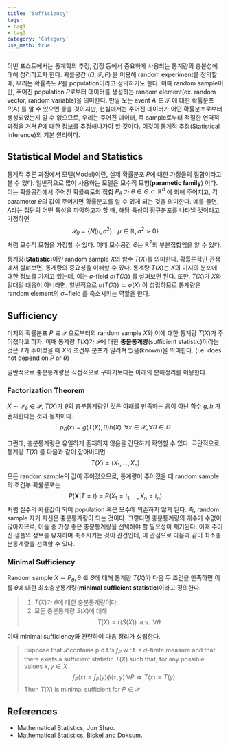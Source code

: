 ```yaml
---
title: "Sufficiency"
tags:
- tag1
- tag2
category: 'Category'
use_math: true
---
```

이번 포스트에서는 통계학의 추정, 검정 등에서 중요하게 사용되는 통계량의 충분성에 대해 정리하고자 한다. 확률공간 $(\Omega,\mathcal{F},P)$ 을 이용해 random experiment를 정의할 때, 우리는 확률측도 $P$를 population이라고 정의하기도 한다. 이때 random sample이란, 주어진 population $P$로부터 데이터를 생성하는 random element(ex. random vector, random variable)을 의미한다.
만일 모든 event $A\in\mathcal{F}$ 에 대한 확률분포 $P(A)$ 를 알 수 있으면 좋을 것이지만, 현실에서는 주어진 데이터가 어떤 확률분포로부터 생성되었는지 알 수 없으므로, 우리는 주어진 데이터, 즉 sample로부터 적절한 연역적 과정을 거쳐 $P$에 대한 정보를 추정해나가야 할 것이다. 이것이 통계적 추정(Statistical Inference)의 기본 원리이다.

## Statistical Model and Statistics
통계적 추론 과정에서 모델(Model)이란, 실제 확률분포 $P$에 대한 가정들의 집합이라고 볼 수 있다. 일반적으로 많이 사용하는 모델은 모수적 모형(**parametic family**) 이다. 이는 확률공간에서 주어진 확률측도의 집합 $P_\theta$ 가 $\theta\in\Theta\subset\mathbb{R}^{d}$ 에 의해 주어지고, 각 parameter $\theta$의 값이 주어지면 확률분포를 알 수 있게 되는 것을 의미한다.
예를 들면, A라는 집단의 어떤 특성을 파악하고자 할 때, 해당 특성이 정규분포를 나타낼 것이라고 가정하면 
$$
\mathcal{P}_{\theta} = \{N(\mu,\sigma^{2}):\mu\in\mathbb{R},\sigma^2>0\} 
$$
처럼 모수적 모형을 가정할 수 있다. 이때 모수공간 $\Theta$는 $\mathbb{R}^{2}$의 부분집합임을 알 수 있다. 

통계량(**Statistic**)이란 random sample $X$의 함수 $T(X)$를 의미한다. 확률론적인 관점에서 살펴보면, 통계량의 중요성을 이해할 수 있다. 통계량 $T(X)$는 $X$의 미지의 분포에 대한 정보를 가지고 있는데, 이는 $\sigma$-field $\sigma(T(X))$ 를 살펴보면 된다. 또한, $T(X)$가 $X$와 일대일 대응이 아니라면, 일반적으로 $\sigma(T(X))\subset\sigma(X)$ 이 성립하므로 통계량은 random element의 $\sigma-$field 를 축소시키는 역할을 한다. 

## Sufficiency

미지의 확률분포 $P\in\mathcal{P}$ 으로부터의 random sample $X$와 이에 대한 통계량 $T(X)$가 주어졌다고 하자. 이때 통계량 $T(X)$가 $\mathcal{P}$에 대한 **충분통계량**(sufficient statistic)이라는 것은 $T$가 주어졌을 때 $X$의 조건부 분포가 알려져 있음(known)을 의미한다. (i.e. does not depend on $P$ or $\theta$)

일반적으로 충분통계량은 직접적으로 구하기보다는 아래의 분해정리를 이용한다.

### Factorization Theorem

$X\sim\mathcal{P}_{\theta}\in\mathcal{P}$, $T(X)$가 $\theta$의 충분통계량인 것은 아래를 만족하는 음이 아닌 함수 $g,h$ 가 존재한다는 것과 동치이다.
$$
p_{\theta}(x)=g(T(X),\theta)h(X)\;\; \forall x\in\mathcal{X},\forall\theta\in\Theta
$$

그런데, 충분통계량은 유일하게 존재하지 않음을 간단하게 확인할 수 있다. 극단적으로, 통계량 $T(X)$ 를 다음과 같이 잡아버리면
$$
T(X) = (X_{1},\ldots,X_{n})
$$
모든 random sample의 값이 주어졌으므로, 통계량이 주어졌을 때 random sample의 조건부 확률분포는
$$
P(\mathbf{X}|T=t) = P(X_1=t_1,\ldots,X_{n}=t_{n})
$$
처럼 실수의 확률값이 되어 population 혹은 모수에 의존하지 않게 된다. 즉, random sample 자기 자신은 충분통계량이 되는 것이다.
그렇다면 충분통계량의 개수가 수없이 많아지므로, 이들 중 가장 좋은 충분통계량을 선택해야 할 필요성이 제기된다. 이때 주어진 샘플의 정보를 유지하며 축소시키는 것이 관건인데, 이 관점으로 다음과 같이 최소충분통계량을 선택할 수 있다.

### Minimal Sufficiency
Random sample $X\sim P_{\theta},\theta\in\Theta$에 대해 통계량 $T(X)$가 다음 두 조건을 만족하면 이를 $\theta$에 대한 최소충분통계량(**minimal sufficient statistic**)이라고 정의한다.

> 1. $T(X)$가 $\theta$에 대한 충분통계량이다.
> 2. 모든 충분통계량 $S(X)$에 대해
> $$ T(X)=r(S(X))\;\;\text{a.s.}\;\;\forall\theta$$

이때 minimal sufficiency와 관련하여 다음 정리가 성립한다.

> Suppose that $\mathcal{P}$ contains p.d.f.'s $f_{P}$ w.r.t. a $\sigma$-finite measure and that there exists a sufficient statistic $T(X)$ such that, for any possible values $x,y\in X$ 
> $$f_{P}(x)=f_{P}(y)\phi(x,y)\;\forall P \Rightarrow T(x)=T(y)$$
> Then $T(X)$ is minimal sufficient for $P\in\mathcal{P}$


## References
- Mathematical Statistics, Jun Shao.
- Mathematical Statistics, Bickel and Doksum.